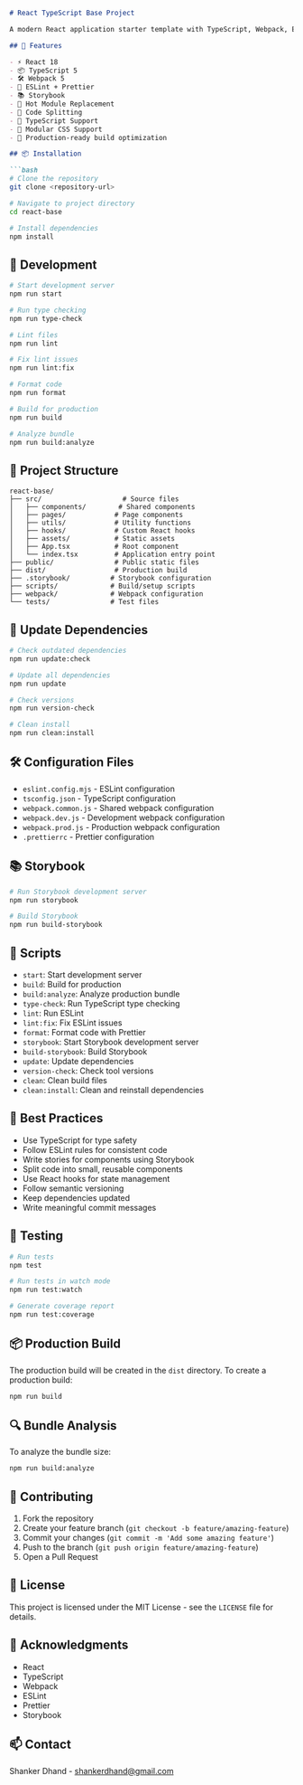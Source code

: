 ```markdown
# React TypeScript Base Project

A modern React application starter template with TypeScript, Webpack, ESLint, and Prettier.

## 🚀 Features

- ⚡️ React 18
- 📦 TypeScript 5
- 🛠️ Webpack 5
- 🧹 ESLint + Prettier
- 📚 Storybook
- 🔄 Hot Module Replacement
- 🎯 Code Splitting
- 📝 TypeScript Support
- 🎨 Modular CSS Support
- 📱 Production-ready build optimization

## 📦 Installation

```bash
# Clone the repository
git clone <repository-url>

# Navigate to project directory
cd react-base

# Install dependencies
npm install
```

## 🔧 Development

```bash
# Start development server
npm run start

# Run type checking
npm run type-check

# Lint files
npm run lint

# Fix lint issues
npm run lint:fix

# Format code
npm run format

# Build for production
npm run build

# Analyze bundle
npm run build:analyze
```

## 📂 Project Structure

```
react-base/
├── src/                    # Source files
│   ├── components/        # Shared components
│   ├── pages/            # Page components
│   ├── utils/            # Utility functions
│   ├── hooks/            # Custom React hooks
│   ├── assets/           # Static assets
│   ├── App.tsx           # Root component
│   └── index.tsx         # Application entry point
├── public/               # Public static files
├── dist/                 # Production build
├── .storybook/          # Storybook configuration
├── scripts/             # Build/setup scripts
├── webpack/             # Webpack configuration
└── tests/               # Test files
```

## 🔄 Update Dependencies

```bash
# Check outdated dependencies
npm run update:check

# Update all dependencies
npm run update

# Check versions
npm run version-check

# Clean install
npm run clean:install
```

## 🛠️ Configuration Files

- `eslint.config.mjs` - ESLint configuration
- `tsconfig.json` - TypeScript configuration
- `webpack.common.js` - Shared webpack configuration
- `webpack.dev.js` - Development webpack configuration
- `webpack.prod.js` - Production webpack configuration
- `.prettierrc` - Prettier configuration

## 📚 Storybook

```bash
# Run Storybook development server
npm run storybook

# Build Storybook
npm run build-storybook
```

## 🔧 Scripts

- `start`: Start development server
- `build`: Build for production
- `build:analyze`: Analyze production bundle
- `type-check`: Run TypeScript type checking
- `lint`: Run ESLint
- `lint:fix`: Fix ESLint issues
- `format`: Format code with Prettier
- `storybook`: Start Storybook development server
- `build-storybook`: Build Storybook
- `update`: Update dependencies
- `version-check`: Check tool versions
- `clean`: Clean build files
- `clean:install`: Clean and reinstall dependencies

## 🌟 Best Practices

- Use TypeScript for type safety
- Follow ESLint rules for consistent code
- Write stories for components using Storybook
- Split code into small, reusable components
- Use React hooks for state management
- Follow semantic versioning
- Keep dependencies updated
- Write meaningful commit messages

## 🧪 Testing

```bash
# Run tests
npm test

# Run tests in watch mode
npm run test:watch

# Generate coverage report
npm run test:coverage
```

## 📦 Production Build

The production build will be created in the `dist` directory. To create a production build:

```bash
npm run build
```

## 🔍 Bundle Analysis

To analyze the bundle size:

```bash
npm run build:analyze
```

## 🤝 Contributing

1. Fork the repository
2. Create your feature branch (`git checkout -b feature/amazing-feature`)
3. Commit your changes (`git commit -m 'Add some amazing feature'`)
4. Push to the branch (`git push origin feature/amazing-feature`)
5. Open a Pull Request

## 📄 License

This project is licensed under the MIT License - see the `LICENSE` file for details.

## 🙏 Acknowledgments

- React
- TypeScript
- Webpack
- ESLint
- Prettier
- Storybook

## 📫 Contact

Shanker Dhand - shankerdhand@gmail.com
